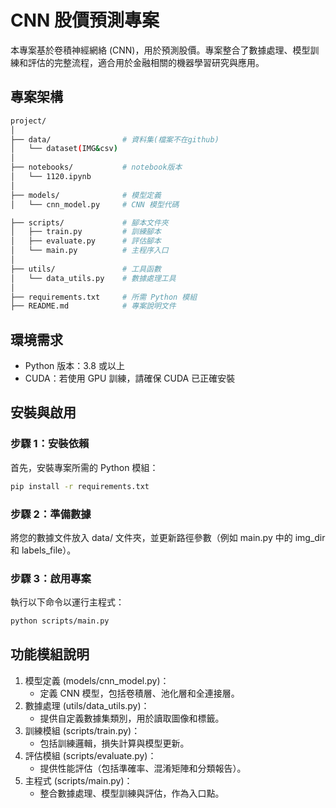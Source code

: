 # CNN 股價預測專案
本專案基於卷積神經網絡 (CNN)，用於預測股價。專案整合了數據處理、模型訓練和評估的完整流程，適合用於金融相關的機器學習研究與應用。

## 專案架構
```bash
project/
│
├── data/                # 資料集(檔案不在github)
│   └── dataset(IMG&csv)    
│  
├── notebooks/           # notebook版本
│   └── 1120.ipynb       
│
├── models/              # 模型定義
│   └── cnn_model.py     # CNN 模型代碼

├── scripts/             # 腳本文件夾
│   ├── train.py         # 訓練腳本
│   ├── evaluate.py      # 評估腳本
│   └── main.py          # 主程序入口
│
├── utils/               # 工具函數
│   └── data_utils.py    # 數據處理工具
│
├── requirements.txt     # 所需 Python 模組
├── README.md            # 專案說明文件
```

## **環境需求**

- Python 版本：3.8 或以上
- CUDA：若使用 GPU 訓練，請確保 CUDA 已正確安裝

## **安裝與啟用**

### **步驟 1：安裝依賴**
首先，安裝專案所需的 Python 模組：
```bash
pip install -r requirements.txt
```
### **步驟 2：準備數據**
將您的數據文件放入 data/ 文件夾，並更新路徑參數（例如 main.py 中的 img_dir 和 labels_file）。
### **步驟 3：啟用專案**
執行以下命令以運行主程式：
```bash
python scripts/main.py
```
## **功能模組說明**
1. 模型定義 (models/cnn_model.py)： 
    * 定義 CNN 模型，包括卷積層、池化層和全連接層。
2. 數據處理 (utils/data_utils.py)：
    * 提供自定義數據集類別，用於讀取圖像和標籤。
3. 訓練模組 (scripts/train.py)：
    * 包括訓練邏輯，損失計算與模型更新。 
4. 評估模組 (scripts/evaluate.py)：
    * 提供性能評估（包括準確率、混淆矩陣和分類報告）。
5. 主程式 (scripts/main.py)：
    * 整合數據處理、模型訓練與評估，作為入口點。
